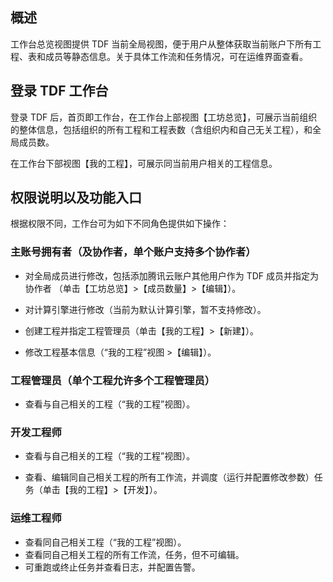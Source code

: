 ## 概述
工作台总览视图提供 TDF 当前全局视图，便于用户从整体获取当前账户下所有工程、表和成员等静态信息。关于具体工作流和任务情况，可在运维界面查看。
## 登录 TDF 工作台
登录 TDF 后，首页即工作台，在工作台上部视图【工坊总览】，可展示当前组织的整体信息，包括组织的所有工程和工程表数（含组织内和自己无关工程），和全局成员数。

在工作台下部视图【我的工程】，可展示同当前用户相关的工程信息。
## 权限说明以及功能入口
根据权限不同，工作台可为如下不同角色提供如下操作：

### 主账号拥有者（及协作者，单个账户支持多个协作者）
- 对全局成员进行修改，包括添加腾讯云账户其他用户作为 TDF 成员并指定为协作者 （单击【工坊总览】>【成员数量】>【编辑】）。

- 对计算引擎进行修改（当前为默认计算引擎，暂不支持修改）。

- 创建工程并指定工程管理员（单击【我的工程】>【新建】）。

- 修改工程基本信息（“我的工程”视图 >【编辑】）。

### 工程管理员（单个工程允许多个工程管理员）
- 查看与自己相关的工程（“我的工程”视图）。

### 开发工程师
- 查看与自己相关的工程（“我的工程”视图）。

- 查看、编辑同自己相关工程的所有工作流，并调度（运行并配置修改参数）任务（单击【我的工程】>【开发】）。

### 运维工程师

- 查看同自己相关工程（“我的工程”视图）。
- 查看同自己相关工程的所有工作流，任务，但不可编辑。
- 可重跑或终止任务并查看日志，并配置告警。
